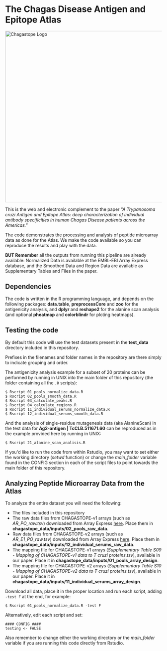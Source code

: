 # The Chagas Disease Antigen and Epitope Atlas
<img src="https://chagastope.org/images/home/chagastope-logo-letters-only-v3.png" width="550px" alt="Chagastope Logo">

This is the web and electronic complement to the paper *"A Trypanosoma cruzi Antigen and Epitope Atlas: deep characterization of individual antibody specificities in human Chagas Disease patients across the Americas."*

The code demonstrates the processing and analysis of peptide microarray data as done for the Atlas. We make the code available so you can reproduce the results and play with the data. 

**BUT Remember** all the outputs from running this pipeline are already available: Normalized Data is available at the EMBL-EBI Array Express database, and the Smoothed Data and Region Data are available as Supplementary Tables and Files in the paper.


## Dependencies

The code is written in the R programming language, and depends on the following packages: **data.table**, **preprocessCore** and **zoo** for the antigenicity analysis, and **dplyr** and **reshape2** for the alanine scan analysis (and optional **pheatmap** and **colorblindr** for ploting heatmaps). 

## Testing the code

By default this code will use the test datasets present in the **test_data** directory included in this repository.

Prefixes in the filenames and folder names in the repository are there simply to indicate grouping and order.

The antigenicity analysis example for a subset of 20 proteins can be performed by running in UNIX into the main folder of this repository (the folder containing all the ```.R``` scripts):
```
$ Rscript 01_pools_normalize_data.R
$ Rscript 02_pools_smooth_data.R
$ Rscript 03_calculate_peaks.R
$ Rscript 04_calculate_regions.R
$ Rscript 11_individual_serums_normalize_data.R
$ Rscript 12_individual_serums_smooth_data.R
```

And the analysis of single-residue mutagenesis data (aka AlanineScan) in the test data for **Ag2-antigen | TcCLB.511671.60** can be reproduced as in the example provided here by running in UNIX:
```
$ Rscript 21_alanine_scan_analisis.R
```

If you'd like to run the code from within Rstudio, you may want to set either the working directory (*setwd* function) or change the *main_folder* variable found in the CONFIG section in each of the script files to point towards the main folder of this repository.

## Analyzing Peptide Microarray Data from the Atlas

To analyze the entire dataset you will need the following:

* The files included in this repository
* The raw data files from CHAGASTOPE-v1 arrays (such as *AR_PO_raw.tsv*) downloaded from Array Express [here](https://www.ebi.ac.uk/arrayexpress/experiments/E-MTAB-11651/). Place them in **chagastope_data/inputs/02_pools_raw_data**. 
* Raw data files from CHAGASTOPE-v2 arrays (such as *AR_E1_PO_raw.tsv*) downloaded from Array Express [here](https://www.ebi.ac.uk/arrayexpress/experiments/E-MTAB-11655/). Place them in **chagastope_data/inputs/12_individual_serums_raw_data**.
* The mapping file for CHAGASTOPE-v1 arrays (*Supplementary Table S09 - Mapping of CHAGASTOPE-v1 data to T cruzi proteins.tsv*), available in our paper. Place it in **chagastope_data/inputs/01_pools_array_design**.
* The mapping file for CHAGASTOPE-v2 arrays (*Supplementary Table S10 - Mapping of CHAGASTOPE-v2 data to T cruzi proteins.tsv*), available in our paper. Place it in **chagastope_data/inputs/11_individual_serums_array_design**.

Download all data, place it in the proper location and run each script, adding ``` -test F``` at the end, for example:
```
$ Rscript 01_pools_normalize_data.R -test F
```
Alternatively, edit each script and set:

```
#### CONFIG ####
testing <- FALSE
```

Also remember to change either the working directory or the *main_folder* variable if you are running this code directly from Rstudio.
